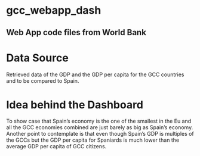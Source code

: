 # gcc_webapp_dash
<h2>Web App code files from World Bank</h2>

<h1>Data Source</h1>
Retrieved data of the GDP and the GDP per capita for the GCC countries and to be compared to Spain. 


<h1>Idea behind the Dashboard</h1>
To show case that Spain’s economy is the one of the smallest in the Eu and all the GCC economies combined are just barely as big as Spain’s economy. Another point to contemplate is that even though Spain’s GDP is multiples of the GCCs but the GDP per capita for Spaniards is much lower than the average GDP per capita of GCC citizens.


